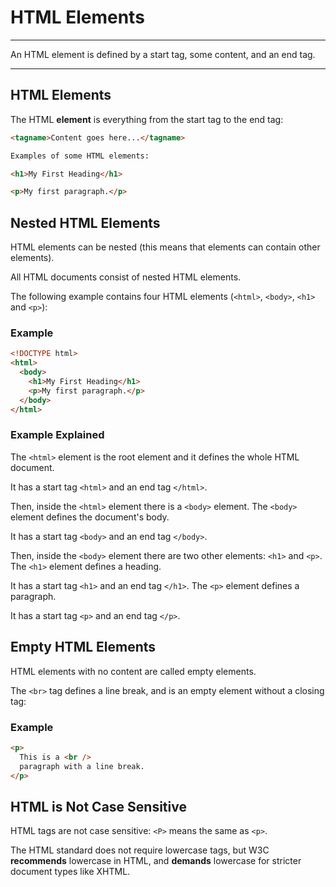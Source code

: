 ﻿# HTML Elements

---

An HTML element is defined by a start tag, some content, and an end tag.

---

## HTML Elements

The HTML **element** is everything from the start tag to the end tag:

```html
<tagname>Content goes here...</tagname>

Examples of some HTML elements:

<h1>My First Heading</h1>

<p>My first paragraph.</p>
```

## Nested HTML Elements

HTML elements can be nested (this means that elements can contain other elements).

All HTML documents consist of nested HTML elements.

The following example contains four HTML elements (`<html>`, `<body>`, `<h1>` and `<p>`):

### Example

```html
<!DOCTYPE html>
<html>
  <body>
    <h1>My First Heading</h1>
    <p>My first paragraph.</p>
  </body>
</html>
```

### Example Explained

The `<html>` element is the root element and it defines the whole HTML document.

It has a start tag `<html>` and an end tag `</html>`.

Then, inside the `<html>` element there is a `<body>` element.
The `<body>` element defines the document's body.

It has a start tag `<body>` and an end tag `</body>`.

Then, inside the `<body>` element there are two other elements: `<h1>` and `<p>`.
The `<h1>` element defines a heading.

It has a start tag `<h1>` and an end tag `</h1>`.
The `<p>` element defines a paragraph.

It has a start tag `<p>` and an end tag `</p>`.

## Empty HTML Elements

HTML elements with no content are called empty elements.

The `<br>` tag defines a line break, and is an empty element without a closing tag:

### Example

```html
<p>
  This is a <br />
  paragraph with a line break.
</p>
```

## HTML is Not Case Sensitive

HTML tags are not case sensitive: `<P>` means the same as `<p>`.

The HTML standard does not require lowercase tags, but W3C **recommends** lowercase in HTML, and **demands** lowercase for stricter document types like XHTML.
